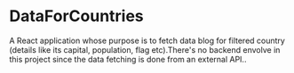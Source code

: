 # DataForCountries
A React application whose purpose is to fetch data blog for filtered country (details like its capital, population, flag etc).There's no backend envolve in this project since the data fetching is done from an external API..
